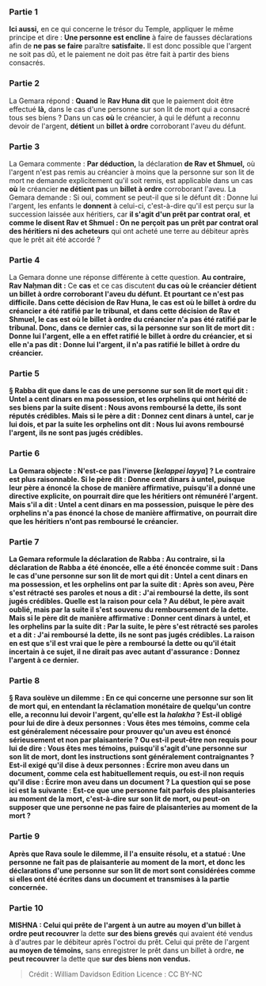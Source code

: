 
### Partie 1
<b>Ici aussi,</b> en ce qui concerne le trésor du Temple, appliquer le même principe et dire : <b>Une personne est encline</b> à faire de fausses déclarations afin de <b>ne pas se faire</b> paraître <b>satisfaite.</b> Il est donc possible que l'argent ne soit pas dû, et le paiement ne doit pas être fait à partir des biens consacrés.

### Partie 2
La Gemara répond : <b>Quand</b> le <b>Rav Huna dit</b> que le paiement doit être effectué <b>là,</b> dans le cas d'une personne sur son lit de mort qui a consacré tous ses biens ? Dans un cas <b>où</b> le créancier, à qui le défunt a reconnu devoir de l'argent, <b>détient</b> un <b>billet à ordre</b> corroborant l'aveu du défunt.

### Partie 3
La Gemara commente : <b>Par déduction,</b> la déclaration <b>de Rav et Shmuel,</b> où l'argent n'est pas remis au créancier à moins que la personne sur son lit de mort ne demande explicitement qu'il soit remis, est applicable dans un cas <b>où</b> le créancier <b>ne détient pas</b> un <b>billet à ordre</b> corroborant l'aveu. La Gemara demande : Si oui, comment se peut-il que si le défunt dit : Donne</b> lui l'argent, les enfants le <b>donnent</b> à celui-ci, c'est-à-dire qu'il est perçu sur la succession laissée aux héritiers, car <b>il s'agit d'un prêt par contrat oral</b>, <b>et comme le disent Rav et Shmuel : On ne perçoit pas un prêt par contrat oral</b> <b>des héritiers ni des acheteurs</b> qui ont acheté une terre au débiteur après que le prêt ait été accordé ?

### Partie 4
La Gemara donne une réponse différente à cette question. <b>Au contraire, Rav Naḥman dit :</b> Ce <b>cas</b> et ce</b> cas discutent <b>du cas où le créancier <b>détient</b> un <b>billet à ordre</b> corroborant l'aveu du défunt. <b>Et</b> pourtant ce n'est <b>pas difficile.</b> Dans <b>cette</b> décision de Rav Huna, le cas est <b>où</b> le billet à ordre du créancier a été <b>ratifié</b> par le tribunal, et dans <b>cette</b> décision de Rav et Shmuel, le cas est <b>où</b> le billet à ordre du créancier n'a <b>pas</b> été <b>ratifié</b> par le tribunal. Donc, dans ce dernier cas, si la personne sur son lit de mort <b>dit : Donne</b> lui l'argent, elle <b>a</b> en effet <b>ratifié</b> le billet à ordre <b>du créancier,</b> et si elle n'a <b>pas dit : Donne</b> lui l'argent, il n'a <b>pas ratifié</b> le <b>billet à ordre du créancier.</b>

### Partie 5
§ <b>Rabba dit</b> que dans le cas de <b>une personne sur son lit de mort qui dit : Untel a cent dinars en ma possession, et les orphelins</b> qui ont hérité de ses biens par la suite <b>disent : Nous avons remboursé</b> la dette, <b>ils sont réputés crédibles.</b> Mais si le père a dit : <b>Donnez cent dinars à untel,</b> car je lui dois, <b>et</b> par la suite <b>les orphelins ont dit : Nous lui avons remboursé</b> l'argent, <b>ils ne sont pas jugés crédibles.</b>

### Partie 6
La Gemara objecte : <b>N'est-ce pas l'inverse [<i>kelappei layya</i>] ? Le contraire est</b> plus <b>raisonnable.</b> Si le père <b>dit : Donne cent dinars</b> à untel, <b>puisque leur père a énoncé la chose de manière affirmative,</b> puisqu'il a donné une directive explicite, <b>on pourrait dire que</b> les héritiers ont <b>rémunéré</b> l'argent. Mais s'il a dit : <b>Untel a cent dinars en ma possession, puisque</b> le <b>père des orphelins n'a pas énoncé la chose de manière affirmative, on pourrait dire que</b> les héritiers <b>n'ont pas remboursé</b> le créancier.

### Partie 7
La Gemara reformule la déclaration de Rabba : <b>Au contraire, si</b> la déclaration de Rabba <b>a été énoncée, elle a été énoncée comme suit :</b> Dans le cas d'une <b>personne sur son lit de mort qui dit : Untel a cent dinars en ma possession, et les orphelins</b> ont par la suite <b>dit :</b> Après son aveu, <b>Père s'est rétracté</b> ses paroles <b>et nous a dit : J'ai remboursé</b> la dette, <b>ils sont jugés crédibles. Quelle est la raison</b> pour cela ? Au début, le père avait oublié, mais par la suite <b>il s'est souvenu</b> du remboursement de la dette. Mais si le père dit de manière affirmative : <b>Donner cent dinars à untel, et les orphelins</b> par la suite <b>dit :</b> Par la suite, <b>le père s'est rétracté</b> ses paroles <b>et a dit : J'ai remboursé</b> la dette, <b>ils ne sont pas jugés crédibles.</b> La raison en est <b>que s'il est vrai que</b> le père a <b>remboursé</b> la dette ou qu'il était incertain à ce sujet, <b>il ne dirait pas</b> avec autant d'assurance : <b>Donnez</b> l'argent à ce dernier.

### Partie 8
§ <b>Rava soulève un dilemme :</b> En ce qui concerne <b>une personne sur son lit de mort qui,</b> en entendant la réclamation monétaire de quelqu'un contre elle, <b>a reconnu</b> lui devoir l'argent, <b>qu'elle est</b> la <i>halakha</i> ? Est-il <b>obligé</b> pour lui de <b>dire</b> à deux personnes : <b>Vous êtes mes témoins,</b> comme cela est généralement nécessaire pour prouver qu'un aveu est énoncé sérieusement et non par plaisanterie ? <b>Ou</b> est-il peut-être <b>non requis</b> pour lui de <b>dire : Vous êtes mes témoins,</b> puisqu'il s'agit d'une personne sur son lit de mort, dont les instructions sont généralement contraignantes ? Est-il <b>exigé qu'il dise</b> à deux personnes : <b>Écrire</b> mon aveu dans un document, comme cela est habituellement requis, <b>ou</b> est-il <b>non requis</b> qu'il <b>dise : Écrire</b> mon aveu dans un document ? La question qui se pose ici est la suivante : Est-ce que <b>une personne</b> fait parfois <b>des plaisanteries au moment de la mort,</b> c'est-à-dire sur son lit de mort, <b>ou</b> peut-on supposer que <b>une personne</b> ne <b>pas faire de plaisanteries au moment de la mort ?</b>

### Partie 9
<b>Après que</b> Rava <b>soule le dilemme, il l'a ensuite résolu,</b> et a statué : <b>Une personne</b> ne fait <b>pas de plaisanterie au moment de la mort, et</b> donc <b>les déclarations d'une personne sur son lit de mort sont considérées comme</b> si elles ont été <b>écrites</b> dans un document <b>et transmises</b> à la partie concernée.

### Partie 10
<strong>MISHNA :</strong> <b>Celui qui prête</b> de l'argent <b>à un autre au moyen</b> d'un billet à ordre peut recouvrer</b> la dette <b>sur des biens grevés</b> qui avaient été vendus à d'autres par le débiteur après l'octroi du prêt. Celui qui prête de l'argent <b>au moyen de témoins,</b> sans enregistrer le prêt dans un billet à ordre, <b>ne peut recouvrer</b> la dette que <b>sur des biens non vendus.</b>

>Crédit : William Davidson Edition
>Licence : CC BY-NC